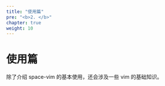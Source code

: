 ```yaml
---
title: "使用篇"
pre: "<b>2. </b>"
chapter: true
weight: 10
---
```


# 使用篇

除了介绍 space-vim 的基本使用，还会涉及一些 vim 的基础知识。
